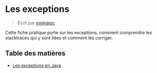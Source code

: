# Les exceptions
> Écrit par [enimaloc](https://github.com/enimaloc)

Cette fiche pratique porte sur les exceptions, comment comprendre les stacktraces qui y sont liées et comment les corriger.

## Table des matières

- [Les exceptions en Java](fr/EXCEPTIONS_JAVA.md)